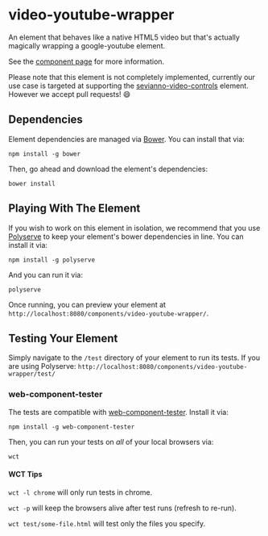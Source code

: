 # video-youtube-wrapper

An element that behaves like a native HTML5 video but that's actually magically wrapping a google-youtube element.

See the [component page](https://rwth-acis.github.io/video-youtube-wrapper) for more information.

Please note that this element is not completely implemented, currently our use case is targeted at supporting the
[sevianno-video-controls](https://github.com/rwth-acis/sevianno-video-controls) element. However we accept pull
requests! :smile:

## Dependencies

Element dependencies are managed via [Bower](http://bower.io/). You can
install that via:

    npm install -g bower

Then, go ahead and download the element's dependencies:

    bower install


## Playing With The Element

If you wish to work on this element in isolation, we recommend that you use
[Polyserve](https://github.com/PolymerLabs/polyserve) to keep your element's
bower dependencies in line. You can install it via:

    npm install -g polyserve

And you can run it via:

    polyserve

Once running, you can preview your element at
`http://localhost:8080/components/video-youtube-wrapper/`.


## Testing Your Element

Simply navigate to the `/test` directory of your element to run its tests. If
you are using Polyserve: `http://localhost:8080/components/video-youtube-wrapper/test/`

### web-component-tester

The tests are compatible with [web-component-tester](https://github.com/Polymer/web-component-tester).
Install it via:

    npm install -g web-component-tester

Then, you can run your tests on _all_ of your local browsers via:

    wct

#### WCT Tips

`wct -l chrome` will only run tests in chrome.

`wct -p` will keep the browsers alive after test runs (refresh to re-run).

`wct test/some-file.html` will test only the files you specify.
